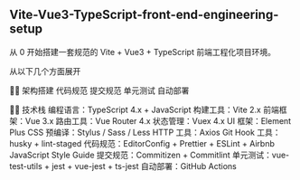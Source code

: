 ## Vite-Vue3-TypeScript-front-end-engineering-setup

从 0 开始搭建一套规范的 Vite + Vue3 + TypeScript 前端工程化项目环境。

从以下几个方面展开

🌟🌟
架构搭建
代码规范
提交规范
单元测试
自动部署

🔨🧲
技术栈
编程语言：TypeScript 4.x + JavaScript
构建工具：Vite 2.x
前端框架：Vue 3.x
路由工具：Vue Router 4.x
状态管理：Vuex 4.x
UI 框架：Element Plus
CSS 预编译：Stylus / Sass / Less
HTTP 工具：Axios
Git Hook 工具：husky + lint-staged
代码规范：EditorConfig + Prettier + ESLint + Airbnb JavaScript Style Guide
提交规范：Commitizen + Commitlint
单元测试：vue-test-utils + jest + vue-jest + ts-jest
自动部署：GitHub Actions
